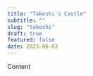 ```yaml
---
title: "Takeshi's Castle"
subtitle: ""
slug: "takeshi"
draft: true
featured: false
date: 2023-06-03
---
```


Content
